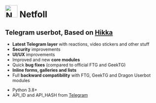 # <img src="https://netfoll.site/assets/images/logo.png" alt="Netfoll UserBot" height="40"> Netfoll</a>
<h2>Telegram userbot, Based on <a href="https://github.com/hikariatama/hikka">Hikka</a></h2>
<ul>
<li> <b>Latest Telegram layer</b> with reactions, video stickers and other stuff</li>
<li> <b>Security</b> improvements</li>
<li> <b>UI/UX</b> improvements</li>
<li> Improved and new <b>core modules</b></li>
<li> Quick <b>bug fixes</b> (compared to official FTG and GeekTG)</li>
<li><b>Inline forms, galleries and lists</b></li>
<li> Full <b>backward compatibility</b> with FTG, GeekTG and Dragon Userbot modules</li>
</ul>


<ul>
<li>Python 3.8+</li>
<li>API_ID and API_HASH from <a href="https://my.telegram.org/apps" color="#2594cb">Telegram</a></li>
</ul>